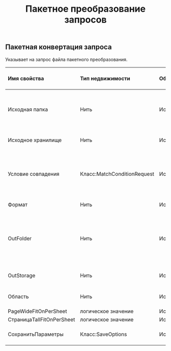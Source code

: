 ﻿---
title: Пакетное преобразование запросов
second_title: Aspose.Cells Cloud Documen
type: docs
url: /ru/specification/model/batchconvertrequest/
description: "Aspose.Cells Спецификация облачной модели: BatchConvertRequest. Легко обрабатывайте Excel и другие документы электронных таблиц с помощью таких функций, как открытие, создание, редактирование, разделение, слияние, сравнение и преобразование."
weight: 50
---
## **Пакетная конвертация запроса**

 Указывает на запрос файла пакетного преобразования.

| Имя свойства| Тип недвижимости| Обнуляемый| Только чтение| Значение по умолчанию| Описание|
|:- |:- |:- |:- |:- |:- |
| Исходная папка| Нить| Истинный| ЛОЖЬ|| В каталоге хранятся файлы, которые необходимо преобразовать в формат.|
| Исходное хранилище| Нить| Истинный| ЛОЖЬ|| Aspose Имя облачного хранилища.|
| Условие совпадения| Класс:MatchConditionRequest| Истинный| ЛОЖЬ|| Указывает условие соответствия, которое необходимо обработать для имени файла.|
| Формат| Нить| Истинный| ЛОЖЬ|| Формат конвертации.|
| OutFolder| Нить| Истинный| ЛОЖЬ|| Каталог, в котором хранятся файлы, преобразование формата которых прошло успешно.|
| OutStorage| Нить| Истинный| ЛОЖЬ|| Aspose Имя облачного хранилища.|
| Область| Нить| Истинный| ЛОЖЬ|| Региональные настройки книги.|
| PageWideFitOnPerSheet| логическое значение| Истинный| ЛОЖЬ|||
| СтраницаTallFitOnPerSheet| логическое значение| Истинный| ЛОЖЬ|||
| СохранитьПараметры| Класс:SaveOptions| Истинный| ЛОЖЬ|| Указывает параметры сохранения.|

